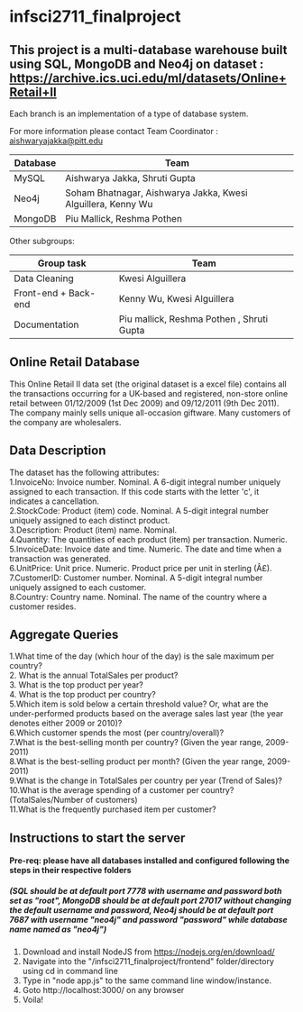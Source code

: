 # infsci2711_finalproject

## This project is a multi-database warehouse built using SQL, MongoDB and Neo4j on dataset : https://archive.ics.uci.edu/ml/datasets/Online+Retail+II

Each branch is an implementation of a type of database system.

For more information please contact Team Coordinator : aishwaryajakka@pitt.edu

|Database    | Team |
| ----------- | ----------- |
| MySQL      | Aishwarya Jakka, Shruti Gupta       |
| Neo4j   | Soham Bhatnagar, Aishwarya Jakka, Kwesi Alguillera, Kenny Wu        |
| MongoDB   |Piu Mallick, Reshma Pothen        |

Other subgroups:

|Group task    | Team |
| ----------- | ----------- |
| Data Cleaning      | Kwesi Alguillera      |
| Front-end + Back-end      | Kenny Wu, Kwesi Alguillera      |
| Documentation   | Piu mallick, Reshma Pothen , Shruti Gupta       |

## Online Retail Database

This Online Retail II data set (the original dataset is a excel file) contains all the transactions occurring for a UK-based and registered, non-store online retail between 01/12/2009 (1st Dec 2009) and 09/12/2011 (9th Dec 2011). The company mainly sells unique all-occasion giftware. Many customers of the company are wholesalers.

## Data Description

The dataset has the following attributes:<br/>
1.InvoiceNo: Invoice number. Nominal. A 6-digit integral number uniquely assigned to each transaction. If this code starts with the letter 'c', it indicates a cancellation. <br/>
2.StockCode: Product (item) code. Nominal. A 5-digit integral number uniquely assigned to each distinct product.<br/>
3.Description: Product (item) name. Nominal.<br/>
4.Quantity: The quantities of each product (item) per transaction. Numeric.<br/>
5.InvoiceDate: Invoice date and time. Numeric. The date and time when a transaction was generated.<br/>
6.UnitPrice: Unit price. Numeric. Product price per unit in sterling (Â£).<br/>
7.CustomerID: Customer number. Nominal. A 5-digit integral number uniquely assigned to each customer.<br/>
8.Country: Country name. Nominal. The name of the country where a customer resides.<br/>

## Aggregate Queries

1.What time of the day (which hour of the day) is the sale maximum per country?<br/>
2. What is the annual TotalSales per product?<br/>
3. What is the top product per year?<br/>
4. What is the top product per country?<br/>
5.Which item is sold below a certain threshold value? Or, what are the under-performed products based on the average sales last year (the year denotes either 2009 or 2010)?<br/>
6.Which customer spends the most (per country/overall)?<br/>
7.What is the best-selling month per country? (Given the year range, 2009-2011)<br/>
8.What is the best-selling product per month? (Given the year range, 2009-2011)<br/>
9.What is the change in TotalSales per country per year (Trend of Sales)?<br/>
10.What is the average spending of a customer per country? (TotalSales/Number of customers)<br/>
11.What is the frequently purchased item per customer?<br/>

## Instructions to start the server
#### Pre-req: please have all databases installed and configured following the steps in their respective folders
##### (SQL should be at default port 7778 with username and password both set as "root", MongoDB should be at default port 27017 without changing the default username and password, Neo4j should be at default port 7687 with username "neo4j" and password "password" while database name named as "neo4j")

1. Download and install NodeJS from https://nodejs.org/en/download/
2. Navigate into the "/infsci2711_finalproject/frontend" folder/directory using cd in command line
3. Type in "node app.js" to the same command line window/instance. 
4. Goto http://localhost:3000/ on any browser
5. Voila!



